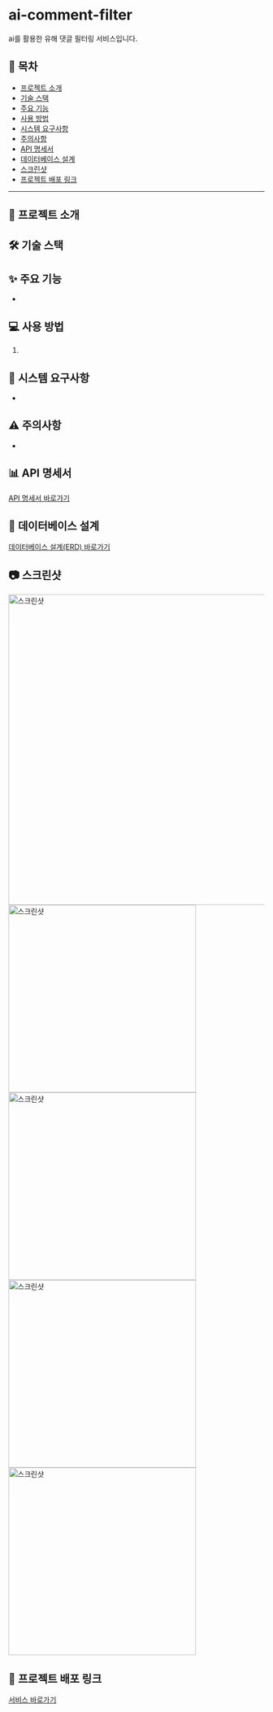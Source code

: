 # ai-comment-filter

ai를 활용한 유해 댓글 필터링 서비스입니다.

## 📌 목차

- [프로젝트 소개](#-프로젝트-소개)
- [기술 스택](#-기술-스택)
- [주요 기능](#-주요-기능)
- [사용 방법](#-사용-방법)
- [시스템 요구사항](#-시스템-요구사항)
- [주의사항](#-주의사항)
- [API 명세서](#-api-명세서)
- [데이터베이스 설계](#-데이터베이스-설계)
- [스크린샷](#-스크린샷)
- [프로젝트 배포 링크](#-프로젝트-배포-링크)

---

## 🚀 프로젝트 소개



## 🛠 기술 스택



## ✨ 주요 기능

- 


## 💻 사용 방법

1. 


## 🔧 시스템 요구사항

- 


## ⚠️ 주의사항

- 


## 📊 API 명세서
[API 명세서 바로가기]()

## 💾 데이터베이스 설계
[데이터베이스 설계(ERD) 바로가기]()

## 📷 스크린샷

<img width="611" alt="스크린샷" src="" />
<img width="369" alt="스크린샷" src="" />
<img width="369" alt="스크린샷" src="" />
<img width="369" alt="스크린샷" src="" />
<img width="369" alt="스크린샷" src="" />

## 🔗 프로젝트 배포 링크

[서비스 바로가기](https://)
